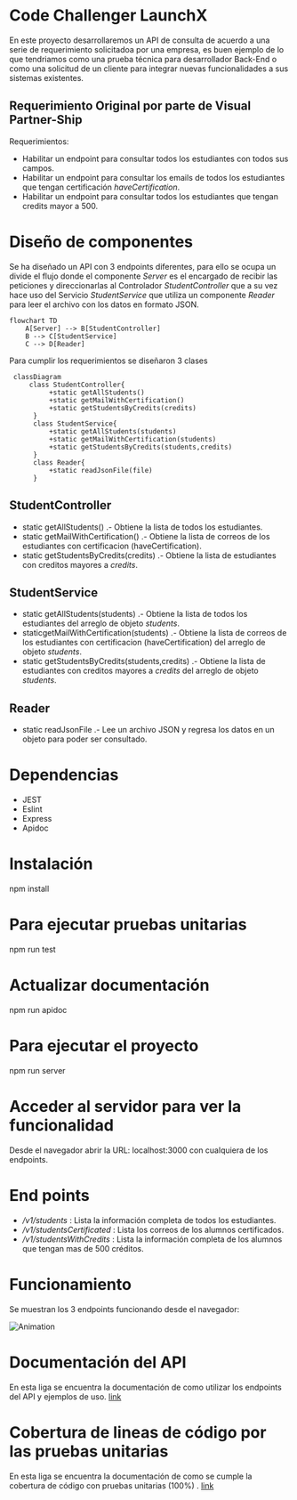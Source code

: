# Code Challenger LaunchX
En este proyecto desarrollaremos un API de consulta de acuerdo a una serie de requerimiento solicitadoa por una empresa, es buen ejemplo de lo que tendriamos como una prueba técnica para desarrollador Back-End o como una solicitud de un cliente para integrar nuevas funcionalidades a sus sistemas existentes.

## Requerimiento Original por parte de Visual Partner-Ship 

Requerimientos:
 - Habilitar un endpoint para consultar todos los estudiantes con todos sus campos.
 - Habilitar un endpoint para consultar los emails de todos los estudiantes que tengan certificación *haveCertification*.
 - Habilitar un endpoint para consultar todos los estudiantes que tengan credits mayor a 500.
  
# Diseño de componentes
Se ha diseñado un API con 3 endpoints diferentes, para ello se ocupa un divide el flujo donde el componente *Server* es el encargado de recibir las peticiones y direccionarlas al Controlador *StudentController* que a su vez hace uso del Servicio *StudentService* que utiliza un componente *Reader* para leer el archivo con los datos en formato JSON.
```mermaid
flowchart TD
    A[Server] --> B[StudentController]
    B --> C[StudentService]
    C --> D[Reader]
```
Para cumplir los requerimientos se diseñaron 3 clases
```mermaid
 classDiagram
     class StudentController{
          +static getAllStudents()
          +static getMailWithCertification()
          +static getStudentsByCredits(credits)
      }
      class StudentService{
          +static getAllStudents(students)
          +static getMailWithCertification(students)
          +static getStudentsByCredits(students,credits)
      }
      class Reader{
          +static readJsonFile(file)
      }

```
## StudentController
- static getAllStudents() .- Obtiene la lista de todos los estudiantes.
- static getMailWithCertification() .- Obtiene la lista de correos de los estudiantes con certificacion (haveCertification).
- static getStudentsByCredits(credits) .- Obtiene la lista de estudiantes con creditos mayores a *credits*.
## StudentService
- static getAllStudents(students) .- Obtiene la lista de todos los estudiantes del arreglo de objeto *students*.
- staticgetMailWithCertification(students) .- Obtiene la lista de correos de los estudiantes con certificacion (haveCertification) del arreglo de objeto *students*.
- static getStudentsByCredits(students,credits) .- Obtiene la lista de estudiantes con creditos mayores a *credits* del arreglo de objeto *students*.
## Reader
- static readJsonFile .- Lee un archivo JSON y regresa los datos en un objeto para poder ser consultado.

# Dependencias
<ul>
  <li>JEST</li>
  <li>Eslint</li>
  <li>Express</li>
  <li>Apidoc</li>
</ul>

# Instalación
npm install

# Para ejecutar pruebas unitarias
npm run test
# Actualizar documentación 
npm run apidoc

# Para ejecutar el proyecto
npm run server

# Acceder al servidor para ver la funcionalidad
Desde el navegador abrir la URL:  localhost:3000 con cualquiera de los endpoints.

# End points
- */v1/students* : Lista la información completa de todos los estudiantes.
- */v1/studentsCertificated* : Lista los correos de los alumnos certificados.
- */v1/studentsWithCredits* : Lista la información completa de los alumnos que tengan mas de 500 créditos.

# Funcionamiento
Se muestran los 3 endpoints funcionando desde el navegador:

![Animation](https://user-images.githubusercontent.com/99348319/167678741-60e2d27d-8c6d-431f-9c63-7ecb6653803b.gif)


# Documentación del API
En esta liga se encuentra la documentación de como utilizar los endpoints del API y ejemplos de uso.
[link](https://hectorsampieri.github.io/students-SV-API/apidocs/)

# Cobertura de lineas de código por las pruebas unitarias
En esta liga se encuentra la documentación de como se cumple la cobertura de código con pruebas unitarias (100%) .
[link](https://hectorsampieri.github.io/students-SV-API/coverage/lcov-report/)

